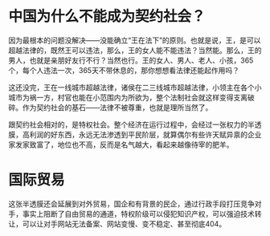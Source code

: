 # 中国为什么不能成为契约社会？

因为最根本的问题没解决——没能确立“王在法下”的原则。也就是说，王，是可以超越法律的，既然王可以违法，那么，王的女人能不能违法？当然能。那么，王的男人，也就是亲朋好友行不行？当然也行。王的女人、男人、老人、小孩，365个，每个人违法一次，365天不带休息的，那你想想看法律还能起作用吗？

这还没完，王在一线城市超越法律，诸侯在二三线城市超越法律，小领主在各个小城市为祸一方，村官也能在小范围内为所欲为，整个法制社会就这样变得支离破碎。作为契约社会的基石——法律不被尊重，也就是理所当然了。

跟契约社会相对的，是特权社会。整个经济在运行过程中，会经过一张权力的半透膜，高利润的好东西，永远无法渗透到平民阶层，就算偶尔有些许天赋异禀的企业家发家致富了，地位也不高，反而是名气越大，看起来越像待宰的肥羊。

# 国际贸易

这张半透膜还会延展到对外贸易，国企和有背景的民企，通过行政手段打压竞争对手，事实上阻断了自由贸易的通道，特权阶级可以侵犯知识产权，可以强迫技术转让，可以让对手网站无法备案、网站变慢、变不稳定、甚至彻底404。